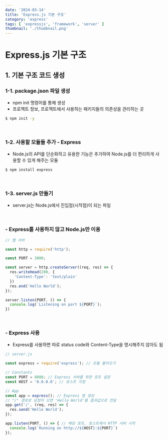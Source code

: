 ```yaml
---
date: '2024-03-14'
title: 'Express.js 기본 구조'
category: 'express'
tags: [ 'expressjs', 'framework', 'server' ]
thumbnail: './thumbnail.png'
---
```


# Express.js 기본 구조

## 1. 기본 구조 코드 생성

### 1-1. package.json 파일 생성

- npm init 명령어를 통해 생성
- 프로젝트 정보, 프로젝트에서 사용하는 패키지들의 의존성을 관리하는 곳

```bash
$ npm init -y
```

<br/>

### 1-2. 사용할 모듈들 추가 - Express

- Node.js의 API를 단순화하고 유용한 기능은 추가하여 Node.js를 더 편리하게 사용할 수 있게 해주는 모듈

```bash
$ npm install express
```

<br/>

### 1-3. server.js 만들기

- server.js는 Node.js에서 진입점(시작점)이 되는 파일

<br/>

### - Express를 사용하지 않고 Node.js만 이용

```js
// 웹 서버

const http = require('http');

const PORT = 3000;

const server = http.createServer((req, res) => {
  res.writeHead(200, {
    'Content-Type': 'text/plain'
  })
  res.end('Hello World');
});

server.listen(PORT, () => {
  console.log(`Listening on port ${PORT}`);
})
```

<br/>

### - Express 사용

- Express를 사용하면 따로 status code와 Content-Type을 명시해주지 않아도 됨

```js
// server.js

const express = require('express'); // 모듈 불러오기

// Constants
const PORT = 8080; // Express 서버를 위한 포트 설정
const HOST = '0.0.0.0'; // 호스트 지정

// App
const app = express(); // Express 앱 생성
// "/" 경로로 요청이 오면 'Hello World'를 결과값으로 전달
app.get('/', (req, res) => {
  res.send('Hello World');
});

app.listen(PORT, () => { // 해당 포트, 호스트에서 HTTP 서버 시작
  console.log(`Running on http://${HOST}:${PORT}`)
});
```

[//]: # (---)

[//]: # ()

[//]: # (## Source)

[//]: # ()

[//]: # (- [<>]&#40;<>&#41;)

